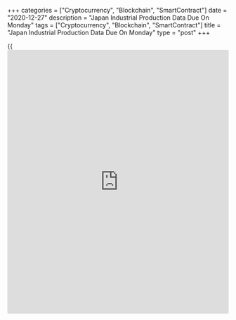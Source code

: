 +++
categories = ["Cryptocurrency", "Blockchain", "SmartContract"]
date = "2020-12-27"
description = "Japan Industrial Production Data Due On Monday"
tags = ["Cryptocurrency", "Blockchain", "SmartContract"]
title = "Japan Industrial Production Data Due On Monday"
type = "post"
+++

{{<iframe id="large-banner" src="https://www.bounty.group/#slide=7.0" width="100%" height="600" scrolling="no" style="border: 0px solid rgb(216, 221, 230); border-radius: 3px;">}}

Japan will on Monday release preliminary November numbers for industrial
production, highlighting a modest day for Asia-Pacific economic
activity. In October, industrial production was up 4.0 percent on month
and down 3.0 percent on year.

The Philippines will see November figures for retail sales; in October,
sales were up 1.2 percent on year.

Singapore will release November numbers for producer prices; in October,
producer prices were down 9.6 percent on year.

Hong Kong will see November figures for imports, exports and trade
balance. In October, imports were up 0.6 percent on year and exports
were down an annual 1.1 percent for a trade deficit of HKD36.8 billion.

Thailand will provide November data for industrial production; in
October, industrial production was down 0.54 percent on year.

Finally, the [markets][1] in Australia and New Zealand are closed on
Monday in observance of Boxing Day and will re-open on Tuesday.

For comments and feedback [contact](https://www.playgroundfx.com/contact/): editorial@rtt[news](https://www.letsplayfx.com/blog/forex-news-website/).com

[Economic News][2]

 **What parts of the world are seeing the best (and worst) economic
performances lately? Click[here][3] to check out our [Econ Scorecard][3]
and find out! See up-to-the-moment [ranking](https://www.playgroundfx.com/blog/crypto-exchange-ranking/)s for the best and worst
performers in [GDP][4], [unemployment rate][5], [inflation][6] and much
more.**

   1. www.rtt[news](https://www.letsplayfx.com/blog/forex-news-website/).com/Content/Markets.aspx
   2. www.rtt[news](https://www.letsplayfx.com/blog/forex-news-website/).com/Content/EconomicNews.aspx
   3. www.rtt[news](https://www.letsplayfx.com/blog/forex-news-website/).com/economic-scorecard/world-rank/PPI/highest-performance.aspx
   4. www.rtt[news](https://www.letsplayfx.com/blog/forex-news-website/).com/economic-scorecard/world-rank/GDP/highest-performance.aspx
   5. www.rtt[news](https://www.letsplayfx.com/blog/forex-news-website/).com/economic-scorecard/world-rank/unemployment-rate/lowest-performance.aspx
   6. www.rtt[news](https://www.letsplayfx.com/blog/forex-news-website/).com/economic-scorecard/world-rank/CPI/highest-performance.aspx